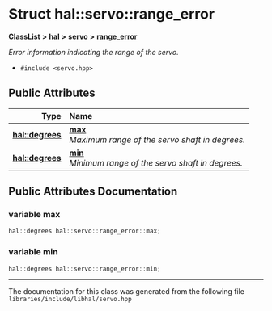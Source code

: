 

# Struct hal::servo::range\_error



[**ClassList**](annotated.md) **>** [**hal**](namespacehal.md) **>** [**servo**](classhal_1_1servo.md) **>** [**range\_error**](structhal_1_1servo_1_1range__error.md)



_Error information indicating the range of the servo._ 

* `#include <servo.hpp>`





















## Public Attributes

| Type | Name |
| ---: | :--- |
|  [**hal::degrees**](namespacehal.md#typedef-degrees) | [**max**](#variable-max)  <br>_Maximum range of the servo shaft in degrees._  |
|  [**hal::degrees**](namespacehal.md#typedef-degrees) | [**min**](#variable-min)  <br>_Minimum range of the servo shaft in degrees._  |












































## Public Attributes Documentation




### variable max 

```C++
hal::degrees hal::servo::range_error::max;
```






### variable min 

```C++
hal::degrees hal::servo::range_error::min;
```




------------------------------
The documentation for this class was generated from the following file `libraries/include/libhal/servo.hpp`

